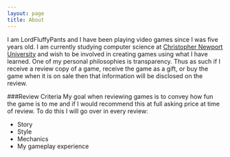 ```yaml
---
layout: page
title: About
---
```


I am LordFluffyPants and I have been playing video games since I was five years old. I am currently studying computer science at [Christopher Newport University](http://cnu.edu) and wish to be involved in creating games using what I have learned. One of my personal philosophies is transparency. Thus as such if I receive a review copy of a game, receive the game as a gift, or buy the game when it is on sale then that information will be disclosed on the review.

###Review Criteria 
My goal when reviewing games is to convey how fun the game is to me and if I would recommend this at full asking price at time of review. To do this I will go over in every review:

+ Story
+ Style 
+ Mechanics
+ My gameplay experience
